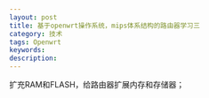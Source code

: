 ```yaml
---
layout: post
title: 基于openwrt操作系统，mips体系结构的路由器学习三
category: 技术
tags: Openwrt
keywords:
description:
---
```


扩充RAM和FLASH，给路由器扩展内存和存储器；


